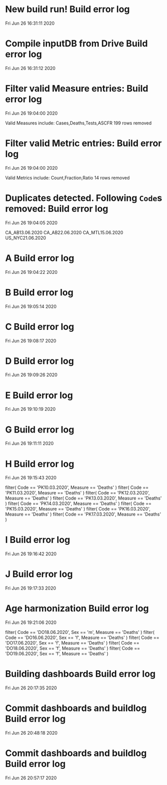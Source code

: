 
# New build run! Build error log
 Fri Jun 26 16:31:11 2020 


# Compile inputDB from Drive Build error log
 Fri Jun 26 16:31:12 2020 


# Filter valid Measure entries: Build error log
 Fri Jun 26 19:04:00 2020 

Valid Measures include: Cases,Deaths,Tests,ASCFR
 199 rows removed
# Filter valid Metric entries: Build error log
 Fri Jun 26 19:04:00 2020 

Valid Metrics include: Count,Fraction,Ratio
 14 rows removed
# Duplicates detected. Following `Code`s removed: Build error log
 Fri Jun 26 19:04:05 2020 

CA_AB13.06.2020
CA_AB22.06.2020
CA_MTL15.06.2020
US_NYC21.06.2020
# A Build error log
 Fri Jun 26 19:04:22 2020 


# B Build error log
 Fri Jun 26 19:05:14 2020 


# C Build error log
 Fri Jun 26 19:08:17 2020 


# D Build error log
 Fri Jun 26 19:09:26 2020 


# E Build error log
 Fri Jun 26 19:10:19 2020 


# G Build error log
 Fri Jun 26 19:11:11 2020 


# H Build error log
 Fri Jun 26 19:15:43 2020 

filter( Code == 'PK10.03.2020', Measure == 'Deaths' )
filter( Code == 'PK11.03.2020', Measure == 'Deaths' )
filter( Code == 'PK12.03.2020', Measure == 'Deaths' )
filter( Code == 'PK13.03.2020', Measure == 'Deaths' )
filter( Code == 'PK14.03.2020', Measure == 'Deaths' )
filter( Code == 'PK15.03.2020', Measure == 'Deaths' )
filter( Code == 'PK16.03.2020', Measure == 'Deaths' )
filter( Code == 'PK17.03.2020', Measure == 'Deaths' )

# I Build error log
 Fri Jun 26 19:16:42 2020 


# J Build error log
 Fri Jun 26 19:17:33 2020 


# Age harmonization Build error log
 Fri Jun 26 19:21:06 2020 

filter( Code == 'DO18.06.2020', Sex == 'm', Measure == 'Deaths' )
filter( Code == 'DO16.06.2020', Sex == 'f', Measure == 'Deaths' )
filter( Code == 'DO17.06.2020', Sex == 'f', Measure == 'Deaths' )
filter( Code == 'DO18.06.2020', Sex == 'f', Measure == 'Deaths' )
filter( Code == 'DO19.06.2020', Sex == 'f', Measure == 'Deaths' )

# Building dashboards Build error log
 Fri Jun 26 20:17:35 2020 


# Commit dashboards and buildlog Build error log
 Fri Jun 26 20:48:18 2020 


# Commit dashboards and buildlog Build error log
 Fri Jun 26 20:57:17 2020 

